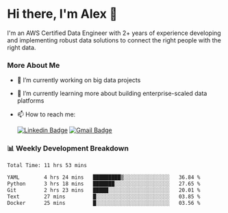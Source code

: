 # Hi there, I'm Alex  👋

I'm an AWS Certified Data Engineer with 2+ years of experience developing and implementing robust data solutions to connect the right people with the right data. 

### More About Me

- 🔭 I’m currently working on big data projects
- 🌱 I’m currently learning more about building enterprise-scaled data platforms
- 📫 How to reach me:

  [![Linkedin Badge](https://img.shields.io/badge/LinkedIn-0077B5?style=for-the-badge&logo=linkedin&logoColor=white)](https://www.linkedin.com/in/itsalexchen) [![Gmail Badge](https://img.shields.io/badge/Gmail-D14836?style=for-the-badge&logo=gmail&logoColor=white)](mailto:itsalexchen@gmail.com)




### 📊 Weekly Development Breakdown
<!--START_SECTION:waka-->

```txt
Total Time: 11 hrs 53 mins

YAML        4 hrs 24 mins   █████████▒░░░░░░░░░░░░░░░   36.84 %
Python      3 hrs 18 mins   ███████░░░░░░░░░░░░░░░░░░   27.65 %
Git         2 hrs 23 mins   █████░░░░░░░░░░░░░░░░░░░░   20.01 %
Text        27 mins         █░░░░░░░░░░░░░░░░░░░░░░░░   03.85 %
Docker      25 mins         █░░░░░░░░░░░░░░░░░░░░░░░░   03.56 %
```

<!--END_SECTION:waka-->
